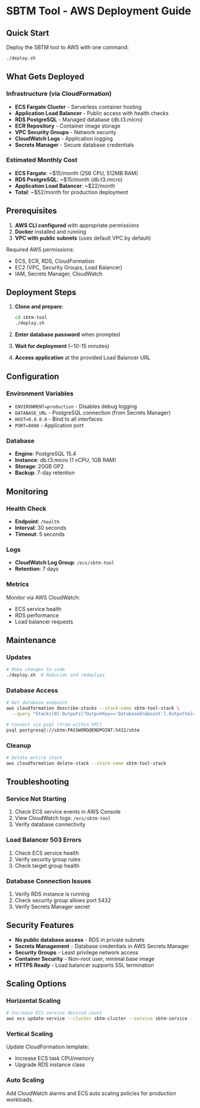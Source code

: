# SBTM Tool - AWS Deployment Guide

## Quick Start

Deploy the SBTM tool to AWS with one command:

```bash
./deploy.sh
```

## What Gets Deployed

### Infrastructure (via CloudFormation)
- **ECS Fargate Cluster** - Serverless container hosting
- **Application Load Balancer** - Public access with health checks
- **RDS PostgreSQL** - Managed database (db.t3.micro)
- **ECR Repository** - Container image storage
- **VPC Security Groups** - Network security
- **CloudWatch Logs** - Application logging
- **Secrets Manager** - Secure database credentials

### Estimated Monthly Cost
- **ECS Fargate**: ~$15/month (256 CPU, 512MB RAM)
- **RDS PostgreSQL**: ~$15/month (db.t3.micro)
- **Application Load Balancer**: ~$22/month
- **Total**: ~$52/month for production deployment

## Prerequisites

1. **AWS CLI configured** with appropriate permissions
2. **Docker** installed and running
3. **VPC with public subnets** (uses default VPC by default)

Required AWS permissions:
- ECS, ECR, RDS, CloudFormation
- EC2 (VPC, Security Groups, Load Balancer)
- IAM, Secrets Manager, CloudWatch

## Deployment Steps

1. **Clone and prepare**:
   ```bash
   cd sbtm-tool
   ./deploy.sh
   ```

2. **Enter database password** when prompted

3. **Wait for deployment** (~10-15 minutes)

4. **Access application** at the provided Load Balancer URL

## Configuration

### Environment Variables
- `ENVIRONMENT=production` - Disables debug logging
- `DATABASE_URL` - PostgreSQL connection (from Secrets Manager)
- `HOST=0.0.0.0` - Bind to all interfaces
- `PORT=8080` - Application port

### Database
- **Engine**: PostgreSQL 15.4
- **Instance**: db.t3.micro (1 vCPU, 1GB RAM)
- **Storage**: 20GB GP2
- **Backup**: 7-day retention

## Monitoring

### Health Check
- **Endpoint**: `/health`
- **Interval**: 30 seconds
- **Timeout**: 5 seconds

### Logs
- **CloudWatch Log Group**: `/ecs/sbtm-tool`
- **Retention**: 7 days

### Metrics
Monitor via AWS CloudWatch:
- ECS service health
- RDS performance
- Load balancer requests

## Maintenance

### Updates
```bash
# Make changes to code
./deploy.sh  # Rebuilds and redeploys
```

### Database Access
```bash
# Get database endpoint
aws cloudformation describe-stacks --stack-name sbtm-tool-stack \
  --query "Stacks[0].Outputs[?OutputKey=='DatabaseEndpoint'].OutputValue" --output text

# Connect via psql (from within VPC)
psql postgresql://sbtm:PASSWORD@ENDPOINT:5432/sbtm
```

### Cleanup
```bash
# Delete entire stack
aws cloudformation delete-stack --stack-name sbtm-tool-stack
```

## Troubleshooting

### Service Not Starting
1. Check ECS service events in AWS Console
2. View CloudWatch logs: `/ecs/sbtm-tool`
3. Verify database connectivity

### Load Balancer 503 Errors
1. Check ECS service health
2. Verify security group rules
3. Check target group health

### Database Connection Issues
1. Verify RDS instance is running
2. Check security group allows port 5432
3. Verify Secrets Manager secret

## Security Features

- **No public database access** - RDS in private subnets
- **Secrets Management** - Database credentials in AWS Secrets Manager
- **Security Groups** - Least privilege network access
- **Container Security** - Non-root user, minimal base image
- **HTTPS Ready** - Load balancer supports SSL termination

## Scaling Options

### Horizontal Scaling
```bash
# Increase ECS service desired count
aws ecs update-service --cluster sbtm-cluster --service sbtm-service --desired-count 3
```

### Vertical Scaling
Update CloudFormation template:
- Increase ECS task CPU/memory
- Upgrade RDS instance class

### Auto Scaling
Add CloudWatch alarms and ECS auto scaling policies for production workloads.
